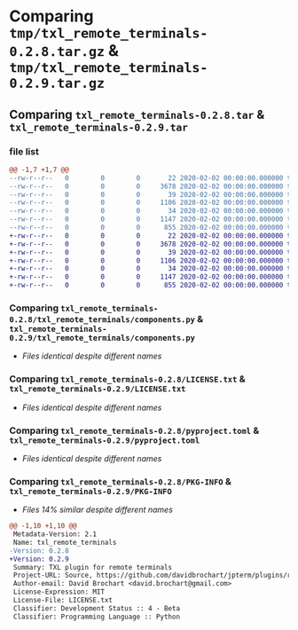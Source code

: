 # Comparing `tmp/txl_remote_terminals-0.2.8.tar.gz` & `tmp/txl_remote_terminals-0.2.9.tar.gz`

## Comparing `txl_remote_terminals-0.2.8.tar` & `txl_remote_terminals-0.2.9.tar`

### file list

```diff
@@ -1,7 +1,7 @@
--rw-r--r--   0        0        0       22 2020-02-02 00:00:00.000000 txl_remote_terminals-0.2.8/txl_remote_terminals/__init__.py
--rw-r--r--   0        0        0     3678 2020-02-02 00:00:00.000000 txl_remote_terminals-0.2.8/txl_remote_terminals/components.py
--rw-r--r--   0        0        0       39 2020-02-02 00:00:00.000000 txl_remote_terminals-0.2.8/.gitignore
--rw-r--r--   0        0        0     1106 2020-02-02 00:00:00.000000 txl_remote_terminals-0.2.8/LICENSE.txt
--rw-r--r--   0        0        0       34 2020-02-02 00:00:00.000000 txl_remote_terminals-0.2.8/README.md
--rw-r--r--   0        0        0     1147 2020-02-02 00:00:00.000000 txl_remote_terminals-0.2.8/pyproject.toml
--rw-r--r--   0        0        0      855 2020-02-02 00:00:00.000000 txl_remote_terminals-0.2.8/PKG-INFO
+-rw-r--r--   0        0        0       22 2020-02-02 00:00:00.000000 txl_remote_terminals-0.2.9/txl_remote_terminals/__init__.py
+-rw-r--r--   0        0        0     3678 2020-02-02 00:00:00.000000 txl_remote_terminals-0.2.9/txl_remote_terminals/components.py
+-rw-r--r--   0        0        0       39 2020-02-02 00:00:00.000000 txl_remote_terminals-0.2.9/.gitignore
+-rw-r--r--   0        0        0     1106 2020-02-02 00:00:00.000000 txl_remote_terminals-0.2.9/LICENSE.txt
+-rw-r--r--   0        0        0       34 2020-02-02 00:00:00.000000 txl_remote_terminals-0.2.9/README.md
+-rw-r--r--   0        0        0     1147 2020-02-02 00:00:00.000000 txl_remote_terminals-0.2.9/pyproject.toml
+-rw-r--r--   0        0        0      855 2020-02-02 00:00:00.000000 txl_remote_terminals-0.2.9/PKG-INFO
```

### Comparing `txl_remote_terminals-0.2.8/txl_remote_terminals/components.py` & `txl_remote_terminals-0.2.9/txl_remote_terminals/components.py`

 * *Files identical despite different names*

### Comparing `txl_remote_terminals-0.2.8/LICENSE.txt` & `txl_remote_terminals-0.2.9/LICENSE.txt`

 * *Files identical despite different names*

### Comparing `txl_remote_terminals-0.2.8/pyproject.toml` & `txl_remote_terminals-0.2.9/pyproject.toml`

 * *Files identical despite different names*

### Comparing `txl_remote_terminals-0.2.8/PKG-INFO` & `txl_remote_terminals-0.2.9/PKG-INFO`

 * *Files 14% similar despite different names*

```diff
@@ -1,10 +1,10 @@
 Metadata-Version: 2.1
 Name: txl_remote_terminals
-Version: 0.2.8
+Version: 0.2.9
 Summary: TXL plugin for remote terminals
 Project-URL: Source, https://github.com/davidbrochart/jpterm/plugins/remote_terminals
 Author-email: David Brochart <david.brochart@gmail.com>
 License-Expression: MIT
 License-File: LICENSE.txt
 Classifier: Development Status :: 4 - Beta
 Classifier: Programming Language :: Python
```

